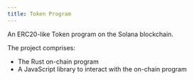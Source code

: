 ```yaml
---
title: Token Program
---
```


An ERC20-like Token program on the Solana blockchain.

The project comprises:

* The Rust on-chain program
* A JavaScript library to interact with the on-chain program

